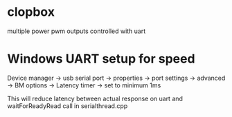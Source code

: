 # clopbox
multiple power pwm outputs controlled with uart

# Windows UART setup for speed

Device manager -> usb serial port -> properties -> port settings -> advanced -> BM options -> Latency timer -> set to minimum 1ms

This will reduce latency between actual response on uart and waitForReadyRead call in serialthread.cpp